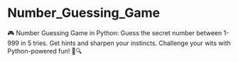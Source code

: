 # Number_Guessing_Game
🎮 Number Guessing Game in Python: Guess the secret number between 1-999 in 5 tries. Get hints and sharpen your instincts. Challenge your wits with Python-powered fun! 🤖🔍
